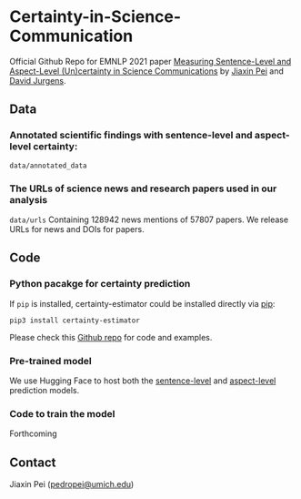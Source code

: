 # Certainty-in-Science-Communication

Official Github Repo for EMNLP 2021 paper [Measuring Sentence-Level and Aspect-Level (Un)certainty in Science Communications]() by [Jiaxin Pei](https://jiaxin-pei.github.io/) and [David Jurgens](https://jurgens.people.si.umich.edu/).

## Data
### Annotated scientific findings with sentence-level and aspect-level certainty: 
`data/annotated_data` 

### The URLs of science news and research papers used in our analysis
`data/urls`
Containing 128942 news mentions of 57807 papers. We release URLs for news and DOIs for papers.

## Code
### Python pacakge for certainty prediction
If `pip` is installed, certainty-estimator could be installed directly via [pip](https://pypi.org/project/certainty-estimator/):
```
pip3 install certainty-estimator
```
Please check this [Github repo](https://github.com/Jiaxin-Pei/certainty-estimator) for code and examples.

### Pre-trained model
We use Hugging Face to host both the [sentence-level](https://huggingface.co/pedropei/sentence-level-certainty) and [aspect-level](https://huggingface.co/pedropei/aspect-level-certainty) prediction models.

### Code to train the model

Forthcoming


## Contact
Jiaxin Pei (pedropei@umich.edu)

